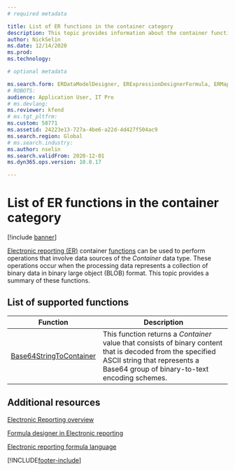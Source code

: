 ```yaml
---
# required metadata

title: List of ER functions in the container category
description: This topic provides information about the container functions that are supported in Electronic reporting (ER).
author: NickSelin
ms.date: 12/14/2020
ms.prod: 
ms.technology: 

# optional metadata

ms.search.form: ERDataModelDesigner, ERExpressionDesignerFormula, ERMappedFormatDesigner, ERModelMappingDesigner
# ROBOTS: 
audience: Application User, IT Pro
# ms.devlang: 
ms.reviewer: kfend
# ms.tgt_pltfrm: 
ms.custom: 58771
ms.assetid: 24223e13-727a-4be6-a22d-4d427f504ac9
ms.search.region: Global
# ms.search.industry: 
ms.author: nselin
ms.search.validFrom: 2020-12-01
ms.dyn365.ops.version: 10.0.17

---
```


# List of ER functions in the container category

[!include [banner](../includes/banner.md)]

[Electronic reporting (ER)](general-electronic-reporting.md) container [functions](er-formula-language.md#functions) can be used to perform operations that involve data sources of the *Container* data type. These operations occur when the processing data represents a collection of binary data in binary large object (BLOB) format. This topic provides a summary of these functions.

## List of supported functions

| Function | Description |
|----------|-------------|
| [Base64StringToContainer](er-functions-container-base64stringtocontainer.md) | This function returns a *Container* value that consists of binary content that is decoded from the specified ASCII string that represents a Base64 group of binary-to-text encoding schemes. |

## Additional resources

[Electronic Reporting overview](general-electronic-reporting.md)

[Formula designer in Electronic reporting](general-electronic-reporting-formula-designer.md)

[Electronic reporting formula language](er-formula-language.md)


[!INCLUDE[footer-include](../../../includes/footer-banner.md)]